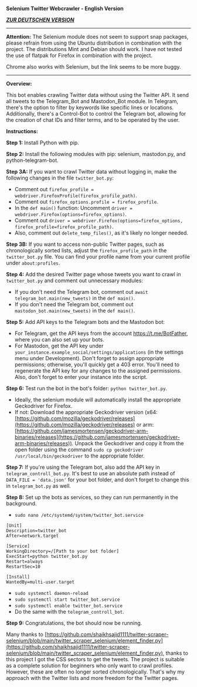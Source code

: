 **Selenium Twitter Webcrawler - English Version**

***[ZUR DEUTSCHEN VERSION](https://github.com/Sam4000der2/selenium_twitter_Webcrawler_de)***

---
**Attention:**
The Selenium module does not seem to support snap packages, please refrain from using the Ubuntu distribution in combination with the project. The distributions Mint and Debian should work. I have not tested the use of flatpak for Firefox in combination with the project.

Chrome also works with Selenium, but the link seems to be more buggy.

---
**Overview:**

This bot enables crawling Twitter data without using the Twitter API. It send all tweets to the Telegram_Bot and Mastodon_Bot module. In Telegram, there's the option to filter by keywords like specific lines or locations. Additionally, there's a Control-Bot to control the Telegram bot, allowing for the creation of chat IDs and filter terms, and to be operated by the user.

**Instructions:**

**Step 1:** Install Python with pip.

**Step 2:** Install the following modules with pip: selenium, mastodon.py, and python-telegram-bot.

**Step 3A:** If you want to crawl Twitter data without logging in, make the following changes in the file `twitter_bot.py`:

- Comment out `firefox_profile = webdriver.FirefoxProfile(firefox_profile_path)`.
- Comment out `firefox_options.profile = firefox_profile`.
- In the `def main()` function: Uncomment `driver = webdriver.Firefox(options=firefox_options)`.
- Comment out `driver = webdriver.Firefox(options=firefox_options, firefox_profile=firefox_profile_path)`.
- Also, comment out `delete_temp_files()`, as it's likely no longer needed.

**Step 3B:** If you want to access non-public Twitter pages, such as chronologically sorted lists, adjust the `firefox_profile_path` in the `twitter_bot.py` file. You can find your profile name from your current profile under `about:profiles`.

**Step 4:** Add the desired Twitter page whose tweets you want to crawl in `twitter_bot.py` and comment out unnecessary modules:

- If you don't need the Telegram bot, comment out `await telegram_bot.main(new_tweets)` in the `def main()`.
- If you don't need the Telegram bot, comment out `mastodon_bot.main(new_tweets)` in the `def main()`.

**Step 5:** Add API keys to the Telegram bots and the Mastodon bot:

- For Telegram, get the API keys from the account https://t.me/BotFather, where you can also set up your bots.
- For Mastodon, get the API key under `your_instance.example_social/settings/applications` (in the settings menu under Development). Don't forget to assign appropriate permissions; otherwise, you'll quickly get a 403 error. You'll need to regenerate the API key for any changes to the assigned permissions. Also, don't forget to enter your instance into the script.

**Step 6:** Test run the bot in the bot's folder: `python twitter_bot.py`.

- Ideally, the selenium module will automatically install the appropriate Geckodriver for Firefox.
- If not: Download the appropriate Geckodriver version (x64: [https://github.com/mozilla/geckodriver/releases](https://github.com/mozilla/geckodriver/releases) or arm: [https://github.com/jamesmortensen/geckodriver-arm-binaries/releases](https://github.com/jamesmortensen/geckodriver-arm-binaries/releases)). Unpack the Geckodriver and copy it from the open folder using the command `sudo cp geckodriver /usr/local/bin/geckodriver` to the appropriate folder.

**Step 7:** If you're using the Telegram bot, also add the API key in `telegram_controll_bot.py`. It's best to use an absolute path instead of `DATA_FILE = 'data.json'` for your bot folder, and don't forget to change this in `telegram_bot.py` as well.

**Step 8:** Set up the bots as services, so they can run permanently in the background.

- `sudo nano /etc/systemd/system/twitter_bot.service`

```plaintext
[Unit]
Description=twitter_bot
After=network.target

[Service]
WorkingDirectory=/[Path to your bot folder]
ExecStart=python twitter_bot.py
Restart=always
RestartSec=10

[Install]
WantedBy=multi-user.target
```

- `sudo systemctl daemon-reload`
- `sudo systemctl start twitter_bot.service`
- `sudo systemctl enable twitter_bot.service`
- Do the same with the `telegram_controll_bot`.

**Step 9:** Congratulations, the bot should now be running.

Many thanks to [https://github.com/shaikhsajid1111/twitter-scraper-selenium/blob/main/twitter_scraper_selenium/element_finder.py](https://github.com/shaikhsajid1111/twitter-scraper-selenium/blob/main/twitter_scraper_selenium/element_finder.py), thanks to this project I got the CSS sectors to get the tweets. The project is suitable as a complete solution for beginners who only want to crawl profiles. However, these are often no longer sorted chronologically. That's why my approach with the Twitter lists and more freedom for the Twitter pages.
